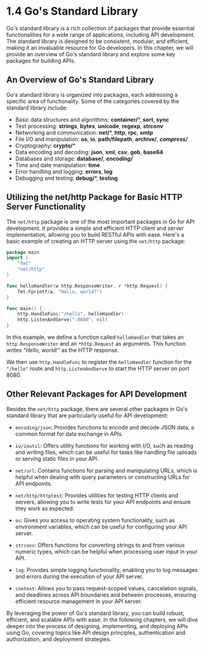 # 1.4 Go's Standard Library

Go's standard library is a rich collection of packages that provide essential functionalities for a wide range of applications, including API development. The standard library is designed to be consistent, modular, and efficient, making it an invaluable resource for Go developers. In this chapter, we will provide an overview of Go's standard library and explore some key packages for building APIs.

## An Overview of Go's Standard Library

Go's standard library is organized into packages, each addressing a specific area of functionality. Some of the categories covered by the standard library include:
- Basic data structures and algorithms: **container/***, **sort**, **sync**
- Text processing: **strings**, **bytes**, **unicode**, **regexp**, **strconv**
- Networking and communication: **net/***, **http**, **rpc**, **smtp**
- File I/O and manipulation: **os**, **io**, **path/filepath**, **archive/***, **compress/***
- Cryptography: **crypto/***
- Data encoding and decoding: **json**, **xml**, **csv**, **gob**, **base64**
- Databases and storage: **database/***, **encoding/***
- Time and date manipulation: **time**
- Error handling and logging: **errors**, **log**
- Debugging and testing: **debug/***, **testing**

## Utilizing the net/http Package for Basic HTTP Server Functionality

The `net/http` package is one of the most important packages in Go for API development. It provides a simple and efficient HTTP client and server implementation, allowing you to build RESTful APIs with ease. Here's a basic example of creating an HTTP server using the `net/http` package:

```go
package main
import (
	"fmt"
	"net/http"
)

func helloHandler(w http.ResponseWriter, r *http.Request) {
	fmt.Fprintf(w, "Hello, world!")
}

func main() {
	http.HandleFunc("/hello", helloHandler)
	http.ListenAndServe(":8080", nil)
}
```

In this example, we define a function called `helloHandler` that takes an `http.ResponseWriter` and an `*http.Request` as arguments. This function writes _"Hello, world!"_ as the HTTP response.

We then use `http.HandleFunc` to register the `helloHandler` function for the `"/hello"` route and `http.ListenAndServe` to start the HTTP server on port 8080.

## Other Relevant Packages for API Development

Besides the `net/http` package, there are several other packages in Go's standard library that are particularly useful for API development:
- `encoding/json`: Provides functions to encode and decode JSON data, a common format for data exchange in APIs.
  
- `io/ioutil`: Offers utility functions for working with I/O, such as reading and writing files, which can be useful for tasks like handling file uploads or serving static files in your API.
  
- `net/url`: Contains functions for parsing and manipulating URLs, which is helpful when dealing with query parameters or constructing URLs for API endpoints.
  
- `net/http/httptest`: Provides utilities for testing HTTP clients and servers, allowing you to write tests for your API endpoints and ensure they work as expected.

- `os`: Gives you access to operating system functionality, such as environment variables, which can be useful for configuring your API server.
  
- `strconv`: Offers functions for converting strings to and from various numeric types, which can be helpful when processing user input in your API.
  
- `log`: Provides simple logging functionality, enabling you to log messages and errors during the execution of your API server.
  
- `context`: Allows you to pass request-scoped values, cancelation signals, and deadlines across API boundaries and between processes, ensuring efficient resource management in your API server.

By leveraging the power of Go's standard library, you can build robust, efficient, and scalable APIs with ease. In the following chapters, we will dive deeper into the process of designing, implementing, and deploying APIs using Go, covering topics like API design principles, authentication and authorization, and deployment strategies.